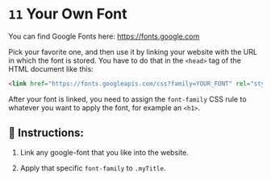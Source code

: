 # `11` Your Own Font

You can find Google Fonts here: https://fonts.google.com

Pick your favorite one, and then use it by linking your website with the URL in which the font is stored. You have to do that in the `<head>` tag of the HTML document like this:

```html
<link href="https://fonts.googleapis.com/css?family=YOUR_FONT" rel="stylesheet"/>
```

After your font is linked, you need to assign the `font-family` CSS rule to whatever you want to apply the font, for example an `<h1>`.

## 📝 Instructions:

1. Link any google-font that you like into the website.

2. Apply that specific `font-family` to `.myTitle`.

